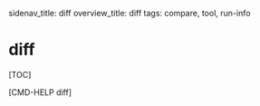 sidenav_title: diff
overview_title: diff
tags: compare, tool, run-info

# diff

[TOC]

[CMD-HELP diff]
